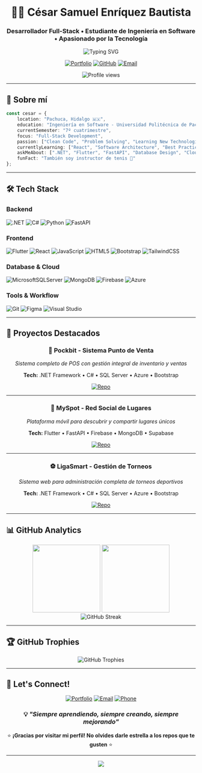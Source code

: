<div align="center">

# 👨‍💻 **César Samuel Enríquez Bautista**
### Desarrollador Full-Stack • Estudiante de Ingeniería en Software • Apasionado por la Tecnología

<img src="https://readme-typing-svg.herokuapp.com?font=Fira+Code&pause=1000&color=2E86AB&center=true&vCenter=true&width=435&lines=Full-Stack+Developer;.NET+%7C+Flutter+%7C+Python;Always+learning+new+technologies;Building+solutions+that+matter" alt="Typing SVG" />

[![Portfolio](https://img.shields.io/badge/Portfolio-FF5722?style=for-the-badge&logo=todoist&logoColor=white)](https://cesars39.github.io/portfolio)
[![GitHub](https://img.shields.io/badge/GitHub-100000?style=for-the-badge&logo=github&logoColor=white)](https://github.com/CesarS39)
[![Email](https://img.shields.io/badge/Email-D14836?style=for-the-badge&logo=gmail&logoColor=white)](mailto:cesarsamuel37@gmail.com)

<img src="https://komarev.com/ghpvc/?username=CesarS39&label=Profile%20views&color=0e75b6&style=flat" alt="Profile views" />

</div>

---

## 🚀 Sobre mí

```typescript
const cesar = {
    location: "Pachuca, Hidalgo 🇲🇽",
    education: "Ingeniería en Software - Universidad Politécnica de Pachuca",
    currentSemester: "7º cuatrimestre",
    focus: "Full-Stack Development",
    passion: ["Clean Code", "Problem Solving", "Learning New Technologies"],
    currentlyLearning: ["React", "Software Architecture", "Best Practices"],
    askMeAbout: [".NET", "Flutter", "FastAPI", "Database Design", "Cloud Deployment"],
    funFact: "También soy instructor de tenis 🎾"
};
```

---

## 🛠️ Tech Stack

### **Backend**
![.NET](https://img.shields.io/badge/.NET-5C2D91?style=for-the-badge&logo=.net&logoColor=white)
![C#](https://img.shields.io/badge/c%23-%23239120.svg?style=for-the-badge&logo=c-sharp&logoColor=white)
![Python](https://img.shields.io/badge/python-3670A0?style=for-the-badge&logo=python&logoColor=ffdd54)
![FastAPI](https://img.shields.io/badge/FastAPI-005571?style=for-the-badge&logo=fastapi)

### **Frontend**
![Flutter](https://img.shields.io/badge/Flutter-%2302569B.svg?style=for-the-badge&logo=Flutter&logoColor=white)
![React](https://img.shields.io/badge/react-%2320232a.svg?style=for-the-badge&logo=react&logoColor=%2361DAFB)
![JavaScript](https://img.shields.io/badge/javascript-%23323330.svg?style=for-the-badge&logo=javascript&logoColor=%23F7DF1E)
![HTML5](https://img.shields.io/badge/html5-%23E34F26.svg?style=for-the-badge&logo=html5&logoColor=white)
![Bootstrap](https://img.shields.io/badge/bootstrap-%23563D7C.svg?style=for-the-badge&logo=bootstrap&logoColor=white)
![TailwindCSS](https://img.shields.io/badge/tailwindcss-%2338B2AC.svg?style=for-the-badge&logo=tailwind-css&logoColor=white)

### **Database & Cloud**
![MicrosoftSQLServer](https://img.shields.io/badge/Microsoft%20SQL%20Server-CC2927?style=for-the-badge&logo=microsoft%20sql%20server&logoColor=white)
![MongoDB](https://img.shields.io/badge/MongoDB-%234ea94b.svg?style=for-the-badge&logo=mongodb&logoColor=white)
![Firebase](https://img.shields.io/badge/firebase-%23039BE5.svg?style=for-the-badge&logo=firebase)
![Azure](https://img.shields.io/badge/azure-%230072C6.svg?style=for-the-badge&logo=microsoftazure&logoColor=white)

### **Tools & Workflow**
![Git](https://img.shields.io/badge/git-%23F05033.svg?style=for-the-badge&logo=git&logoColor=white)
![Figma](https://img.shields.io/badge/figma-%23F24E1E.svg?style=for-the-badge&logo=figma&logoColor=white)
![Visual Studio](https://img.shields.io/badge/Visual%20Studio-5C2D91.svg?style=for-the-badge&logo=visual-studio&logoColor=white)

---

## 🎯 Proyectos Destacados

<div align="center">

### 🛒 **Pockbit - Sistema Punto de Venta**
*Sistema completo de POS con gestión integral de inventario y ventas*

**Tech:** .NET Framework • C# • SQL Server • Azure • Bootstrap

[![Repo](https://img.shields.io/badge/Ver_Código-181717?style=for-the-badge&logo=github&logoColor=white)](https://github.com/CesarS39)

---

### 📱 **MySpot - Red Social de Lugares**
*Plataforma móvil para descubrir y compartir lugares únicos*

**Tech:** Flutter • FastAPI • Firebase • MongoDB • Supabase

[![Repo](https://img.shields.io/badge/Ver_Código-181717?style=for-the-badge&logo=github&logoColor=white)](https://github.com/CesarS39)

---

### ⚽ **LigaSmart - Gestión de Torneos**
*Sistema web para administración completa de torneos deportivos*

**Tech:** .NET Framework • C# • SQL Server • Azure • Bootstrap

[![Repo](https://img.shields.io/badge/Ver_Código-181717?style=for-the-badge&logo=github&logoColor=white)](https://github.com/CesarS39)

</div>

---

## 📊 GitHub Analytics

<div align="center">
  <img height="180em" src="https://github-readme-stats-sigma-five.vercel.app/api?username=CesarS39&show_icons=true&theme=tokyonight&include_all_commits=true&count_private=true&hide_border=true"/>
  <img height="180em" src="https://github-readme-stats-sigma-five.vercel.app/api/top-langs/?username=CesarS39&layout=compact&langs_count=8&theme=tokyonight&hide_border=true"/>
</div>

<div align="center">
  <img src="https://github-readme-streak-stats.herokuapp.com/?user=CesarS39&theme=tokyonight&hide_border=true" alt="GitHub Streak"/>
</div>

---

## 🏆 GitHub Trophies

<div align="center">
  <img src="https://github-profile-trophy.vercel.app/?username=CesarS39&theme=tokyonight&no-frame=true&column=7" alt="GitHub Trophies"/>
</div>

---

## 🤝 Let's Connect!

<div align="center">

[![Portfolio](https://img.shields.io/badge/🌐_Portfolio-FF5722?style=for-the-badge&logoColor=white)](https://cesars39.github.io/portfolio)
[![Email](https://img.shields.io/badge/📧_Email-D14836?style=for-the-badge&logoColor=white)](mailto:cesarsamuel37@gmail.com)
[![Phone](https://img.shields.io/badge/📱_+52_771_410_8656-25D366?style=for-the-badge&logoColor=white)](tel:+527714108656)

### 💡 *"Siempre aprendiendo, siempre creando, siempre mejorando"*

⭐ **¡Gracias por visitar mi perfil! No olvides darle estrella a los repos que te gusten** ⭐

</div>

---

<div align="center">
  <img src="https://capsule-render.vercel.app/api?type=waving&color=gradient&height=100&section=footer"/>
</div>
